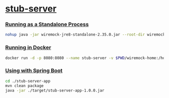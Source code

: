 # [stub-server](https://csongyu.github.io/posts/a5eeea58.html)

### [Running as a Standalone Process](https://wiremock.org/docs/running-standalone/)

```bash
nohup java -jar wiremock-jre8-standalone-2.35.0.jar --root-dir wiremock-home > nohup.log 2>&1 &
```

### [Running in Docker](https://wiremock.org/docs/docker/)

```bash
docker run -d -p 8080:8080 --name stub-server -v $PWD/wiremock-home:/home/wiremock wiremock/wiremock:2.35.0
```

### [Using with Spring Boot](https://wiremock.org/docs/configuration/)

```bash
cd ./stub-server-app
mvn clean package
java -jar ./target/stub-server-app-1.0.0.jar
```
